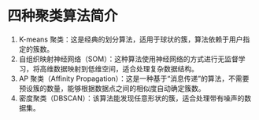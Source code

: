 # 四种聚类算法简介
1.	K-means 聚类：这是经典的划分算法，适用于球状的簇，算法依赖于用户指定的簇数。
2.	自组织映射神经网络（SOM）：这种算法使用神经网络的方式进行无监督学习，将高维数据映射到低维空间，适合处理复杂数据结构。
3.	AP 聚类（Affinity Propagation）：这是一种基于“消息传递”的算法，不需要预设簇的数量，能够根据数据点之间的相似度自动确定簇数。
4.	密度聚类（DBSCAN）：该算法能发现任意形状的簇，适合处理带有噪声的数据集。
